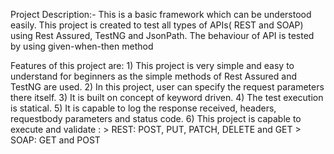 Project Description:-
  This is a basic framework which can be understood easily. This project is created to test all types of APIs( REST and SOAP) using Rest Assured, TestNG and JsonPath. The behaviour of API is tested by using given-when-then method

Features of this project are:
	1) This project is very simple and easy to understand for beginners as the simple methods of Rest Assured and TestNG are used.
	2) In this project, user can specify the request parameters there itself.
	3) It is built on concept of keyword driven.
	4) The test execution is statical.
	5) It is capable to log the response received, headers, requestbody parameters and status code.
  6) This project is capable to execute and validate :
		> REST: POST, PUT, PATCH, DELETE and GET
		> SOAP: GET and POST
